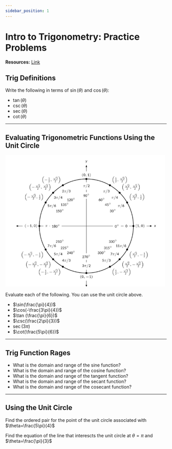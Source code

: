 ```yaml
---
sidebar_position: 1
---
```

# Intro to Trigonometry: Practice Problems


**Resources:** [Link](https://math.libretexts.org/Bookshelves/Precalculus/APEX_PreCalculus_(Chapman_Herald_and_Libertini)/03%3A_Solving_and_Trigonometric_Functions/3.04%3A_Introduction_to_Trigonometric_Functions)

## Trig Definitions

Write the following in terms of $\sin (\theta)$ and $\cos (\theta)$:
- $\tan(\theta)$
- $\csc(\theta)$
- $\sec(\theta)$
- $\cot (\theta)$


---

## Evaluating Trigonometric Functions Using the Unit Circle


![Example](./assets/unit-circle.png)

Evaluate each of the following. You can use the unit circle above.
- $\sin(\frac{\pi}{4})$
- $\cos(-\frac{3\pi}{4})$
- $\tan (\frac{\pi}{6})$
- $\csc(\frac{2\pi}{3})$
- $\sec(3 \pi)$
- $\cot(\frac{5\pi}{6})$

---

## Trig Function Rages

- What is the domain and range of the sine function?
- What is the domain and range of the cosine function?
- What is the domain and range of the tangent function?
- What is the domain and range of the secant function?
- What is the domain and range of the cosecant function?

---

## Using the Unit Circle
Find the ordered pair for the point of the unit circle associated with $\theta=\frac{5\pi}{4}$

Find the equation of the line that interescts the unit circle at $\theta=\pi$ and $\theta=\frac{\pi}{3}$